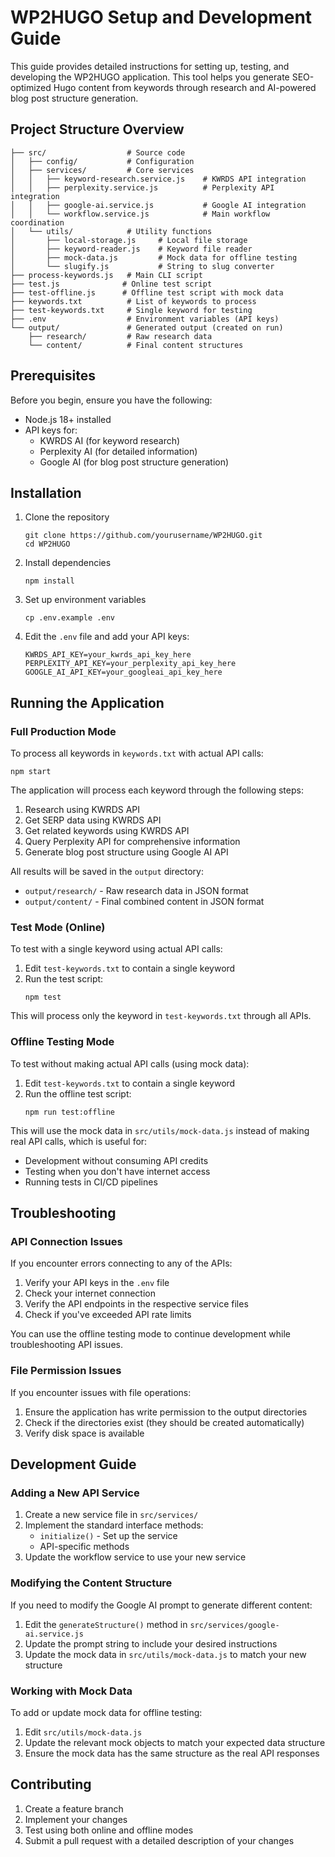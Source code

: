 # WP2HUGO Setup and Development Guide

This guide provides detailed instructions for setting up, testing, and developing the WP2HUGO application. This tool helps you generate SEO-optimized Hugo content from keywords through research and AI-powered blog post structure generation.

## Project Structure Overview

```
├── src/                  # Source code
│   ├── config/           # Configuration
│   ├── services/         # Core services
│   │   ├── keyword-research.service.js    # KWRDS API integration
│   │   ├── perplexity.service.js          # Perplexity API integration
│   │   ├── google-ai.service.js           # Google AI integration
│   │   └── workflow.service.js            # Main workflow coordination
│   └── utils/            # Utility functions
│       ├── local-storage.js     # Local file storage
│       ├── keyword-reader.js    # Keyword file reader
│       ├── mock-data.js         # Mock data for offline testing
│       └── slugify.js           # String to slug converter
├── process-keywords.js   # Main CLI script
├── test.js              # Online test script
├── test-offline.js      # Offline test script with mock data
├── keywords.txt          # List of keywords to process
├── test-keywords.txt     # Single keyword for testing
├── .env                  # Environment variables (API keys)
└── output/               # Generated output (created on run)
    ├── research/         # Raw research data
    └── content/          # Final content structures
```

## Prerequisites

Before you begin, ensure you have the following:

- Node.js 18+ installed
- API keys for:
  - KWRDS AI (for keyword research)
  - Perplexity AI (for detailed information)
  - Google AI (for blog post structure generation)

## Installation

1. Clone the repository
   ```
   git clone https://github.com/yourusername/WP2HUGO.git
   cd WP2HUGO
   ```

2. Install dependencies
   ```
   npm install
   ```

3. Set up environment variables
   ```
   cp .env.example .env
   ```
   
4. Edit the `.env` file and add your API keys:
   ```
   KWRDS_API_KEY=your_kwrds_api_key_here
   PERPLEXITY_API_KEY=your_perplexity_api_key_here
   GOOGLE_AI_API_KEY=your_googleai_api_key_here
   ```

## Running the Application

### Full Production Mode

To process all keywords in `keywords.txt` with actual API calls:

```
npm start
```

The application will process each keyword through the following steps:
1. Research using KWRDS API
2. Get SERP data using KWRDS API
3. Get related keywords using KWRDS API
4. Query Perplexity API for comprehensive information
5. Generate blog post structure using Google AI API

All results will be saved in the `output` directory:
- `output/research/` - Raw research data in JSON format
- `output/content/` - Final combined content in JSON format

### Test Mode (Online)

To test with a single keyword using actual API calls:

1. Edit `test-keywords.txt` to contain a single keyword
2. Run the test script:
   ```
   npm test
   ```

This will process only the keyword in `test-keywords.txt` through all APIs.

### Offline Testing Mode

To test without making actual API calls (using mock data):

1. Edit `test-keywords.txt` to contain a single keyword
2. Run the offline test script:
   ```
   npm run test:offline
   ```

This will use the mock data in `src/utils/mock-data.js` instead of making real API calls, which is useful for:
- Development without consuming API credits
- Testing when you don't have internet access
- Running tests in CI/CD pipelines

## Troubleshooting

### API Connection Issues

If you encounter errors connecting to any of the APIs:

1. Verify your API keys in the `.env` file
2. Check your internet connection
3. Verify the API endpoints in the respective service files
4. Check if you've exceeded API rate limits

You can use the offline testing mode to continue development while troubleshooting API issues.

### File Permission Issues

If you encounter issues with file operations:

1. Ensure the application has write permission to the output directories
2. Check if the directories exist (they should be created automatically)
3. Verify disk space is available

## Development Guide

### Adding a New API Service

1. Create a new service file in `src/services/`
2. Implement the standard interface methods:
   - `initialize()` - Set up the service
   - API-specific methods
3. Update the workflow service to use your new service

### Modifying the Content Structure

If you need to modify the Google AI prompt to generate different content:

1. Edit the `generateStructure()` method in `src/services/google-ai.service.js`
2. Update the prompt string to include your desired instructions
3. Update the mock data in `src/utils/mock-data.js` to match your new structure

### Working with Mock Data

To add or update mock data for offline testing:

1. Edit `src/utils/mock-data.js`
2. Update the relevant mock objects to match your expected data structure
3. Ensure the mock data has the same structure as the real API responses

## Contributing

1. Create a feature branch
2. Implement your changes
3. Test using both online and offline modes
4. Submit a pull request with a detailed description of your changes 